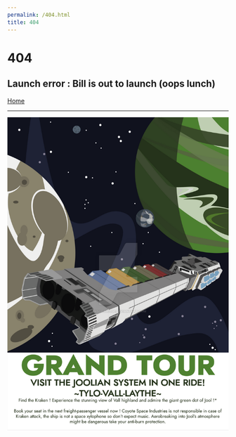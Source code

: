 ```yaml
---
permalink: /404.html
title: 404
---
```


<!-- 404.md v1.0.0.0
Radial Heat Shields (RHS)
created: 01 Feb 2022
updated: 20 Feb 2022 -->

<script src="https://kit.fontawesome.com/0ea5493613.js" crossorigin="anonymous"></script>

<i class="fab fa-github"></i>

<i class="fa fa-gear fa-spin fa-2x" style="color: firebrick"></i>
# 404

## Launch error : Bill is out to launch (oops lunch)

[Home](https://zer0kerbal.github.io/RadialHeatShields)

---

![Space Ground Tour by discoslelge](https://github.com/zer0Kerbal/JoolianDiscovery/blob/master/img/space-grand-tour-ksp-by-discoslelge-dbvxxbz-fullview.png?raw=true)

<!-- this file CC BY-NC-ND 3.0 Unported by zer0Kerbal -->